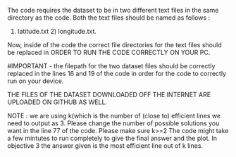 The code requires the dataset to be in two different text files in the same directory as the code. Both the text files should be named as follows :
1) latitude.txt 2) longitude.txt.

Now, inside of the code the correct file directories for the text files should be replaced in ORDER TO RUN THE CODE CORRECTLY ON YOUR PC.

#IMPORTANT - the filepath for the two dataset files should be correctly replaced in the lines 16 and 19 of the code in order for the code to correctly run on your device.


THE FILES OF THE DATASET DOWNLOADED OFF THE INTERNET ARE UPLOADED ON GITHUB AS WELL.

NOTE : we are using k(which is the number of (close to) efficient lines we need to output as 3. Please change the number of possible solutions you want in the line 77 of the code.
Please make sure k>=2
The code might take a few mintutes to run completely to give the final answer and the plot.
In objective 3 the answer given is the most efficient line out of k lines.
